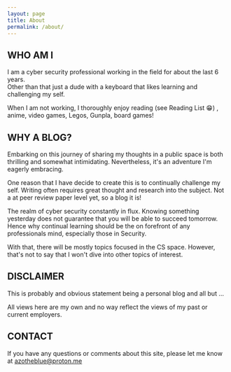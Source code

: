```yaml
---
layout: page
title: About
permalink: /about/
---
```


## WHO AM I 

I am a cyber security professional working in the field for about the last 6 years.  
Other than that just a dude with a keyboard that likes learning and challenging my self.  

When I am not working, I thoroughly enjoy reading (see Reading List 😁) , anime, video games, Legos, Gunpla, board games!

## WHY A BLOG?

Embarking on this journey of sharing my thoughts in a public space is both thrilling and somewhat intimidating. Nevertheless, it's an adventure I'm eagerly embracing.

One reason that I have decide to create this is to continually challenge my self.  Writing often requires great thought and research into the subject. Not a at peer review paper level yet, so a blog it is!

The realm of cyber security constantly in flux.  Knowing something yesterday does not guarantee that you will be able to succeed tomorrow. Hence why continual learning should be the on forefront of any professionals mind, especially those in Security. 

With that, there will be mostly topics focused in the CS space.  However, that's not to say that I won't dive into other topics of interest.  

## DISCLAIMER 

This is probably and obvious statement being a personal blog and all but ...

All views here are my own and no way reflect the views of my past or current employers.

## CONTACT

If you have any questions or comments about this site, please let me know at [azotheblue@proton.me](mailto:azotheblue@proton.me)











